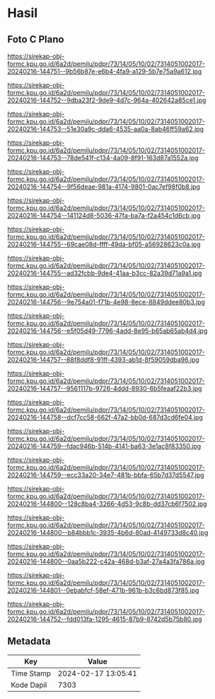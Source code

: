 # Hasil

## Foto C Plano

https://sirekap-obj-formc.kpu.go.id/6a2d/pemilu/pdpr/73/14/05/10/02/7314051002017-20240216-144751--9b56b87e-e6b4-4fa9-a129-5b7e75a9a612.jpg

https://sirekap-obj-formc.kpu.go.id/6a2d/pemilu/pdpr/73/14/05/10/02/7314051002017-20240216-144752--9dba23f2-9de9-4d7c-964a-402642a85ce1.jpg

https://sirekap-obj-formc.kpu.go.id/6a2d/pemilu/pdpr/73/14/05/10/02/7314051002017-20240216-144753--51e30a9c-dda6-4535-aa0a-8ab46ff59a62.jpg

https://sirekap-obj-formc.kpu.go.id/6a2d/pemilu/pdpr/73/14/05/10/02/7314051002017-20240216-144753--78de541f-c134-4a09-8f91-163d87a1552a.jpg

https://sirekap-obj-formc.kpu.go.id/6a2d/pemilu/pdpr/73/14/05/10/02/7314051002017-20240216-144754--9f56deae-981a-4174-9801-0ac7ef98f0b8.jpg

https://sirekap-obj-formc.kpu.go.id/6a2d/pemilu/pdpr/73/14/05/10/02/7314051002017-20240216-144754--141124d8-5036-47fa-ba7a-f2a454c1d6cb.jpg

https://sirekap-obj-formc.kpu.go.id/6a2d/pemilu/pdpr/73/14/05/10/02/7314051002017-20240216-144755--69cae08d-ffff-49da-bf05-a56928623c0a.jpg

https://sirekap-obj-formc.kpu.go.id/6a2d/pemilu/pdpr/73/14/05/10/02/7314051002017-20240216-144755--ad32fcbb-9de4-41aa-b3cc-82a39d71a9a1.jpg

https://sirekap-obj-formc.kpu.go.id/6a2d/pemilu/pdpr/73/14/05/10/02/7314051002017-20240216-144756--9e754a01-f71b-4e98-8ece-8849ddee80b3.jpg

https://sirekap-obj-formc.kpu.go.id/6a2d/pemilu/pdpr/73/14/05/10/02/7314051002017-20240216-144756--e5f05d49-7796-4add-8e95-b65ab65ab4d4.jpg

https://sirekap-obj-formc.kpu.go.id/6a2d/pemilu/pdpr/73/14/05/10/02/7314051002017-20240216-144757--88f8ddf8-91ff-4393-ab1d-8f59059dba96.jpg

https://sirekap-obj-formc.kpu.go.id/6a2d/pemilu/pdpr/73/14/05/10/02/7314051002017-20240216-144757--9561117b-9726-4ddd-8930-6b5feaaf22b3.jpg

https://sirekap-obj-formc.kpu.go.id/6a2d/pemilu/pdpr/73/14/05/10/02/7314051002017-20240216-144758--dcf7cc58-662f-47a2-bb0d-687d3cd6fe04.jpg

https://sirekap-obj-formc.kpu.go.id/6a2d/pemilu/pdpr/73/14/05/10/02/7314051002017-20240216-144759--fdac946b-514b-4141-ba63-3e1ac8f83350.jpg

https://sirekap-obj-formc.kpu.go.id/6a2d/pemilu/pdpr/73/14/05/10/02/7314051002017-20240216-144759--ecc33a20-34e7-481b-bbfa-65b7d37d5547.jpg

https://sirekap-obj-formc.kpu.go.id/6a2d/pemilu/pdpr/73/14/05/10/02/7314051002017-20240216-144800--128c8ba4-3266-4d53-9c8b-dd37cb6f7502.jpg

https://sirekap-obj-formc.kpu.go.id/6a2d/pemilu/pdpr/73/14/05/10/02/7314051002017-20240216-144800--b84bbb1c-3935-4b6d-80ad-4149733d8c40.jpg

https://sirekap-obj-formc.kpu.go.id/6a2d/pemilu/pdpr/73/14/05/10/02/7314051002017-20240216-144800--0aa5b222-c42a-468d-b3af-27a4a3fa786a.jpg

https://sirekap-obj-formc.kpu.go.id/6a2d/pemilu/pdpr/73/14/05/10/02/7314051002017-20240216-144801--0ebabfcf-58ef-471b-961b-b3c6bd873f85.jpg

https://sirekap-obj-formc.kpu.go.id/6a2d/pemilu/pdpr/73/14/05/10/02/7314051002017-20240216-144752--fdd013fa-1295-4615-87b9-8742d5b75b80.jpg


## Metadata

| Key        | Value               |
| ---------- | ------------------- |
| Time Stamp | 2024-02-17 13:05:41 |
| Kode Dapil | 7303                |



